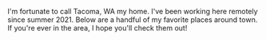 I'm fortunate to call Tacoma, WA my home. I've been working here remotely since summer 2021. Below are a handful of my favorite places around town. If you're ever in the area, I hope you'll check them out!
